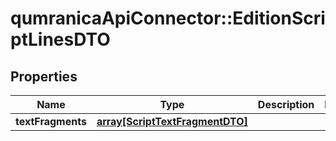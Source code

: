 # qumranicaApiConnector::EditionScriptLinesDTO

## Properties
Name | Type | Description | Notes
------------ | ------------- | ------------- | -------------
**textFragments** | [**array[ScriptTextFragmentDTO]**](ScriptTextFragmentDTO.md) |  | 


